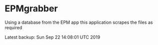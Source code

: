 # EPMgrabber
Using a database from the EPM app this application scrapes the files as required


Latest backup: Sun Sep 22 14:08:01 UTC 2019

